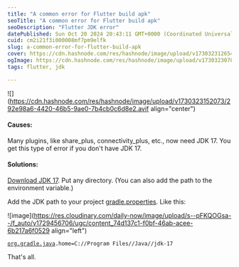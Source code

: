```yaml
---
title: "A common error for Flutter build apk"
seoTitle: "A common error for Flutter build apk"
seoDescription: "Flutter JDK error"
datePublished: Sun Oct 20 2024 20:43:11 GMT+0000 (Coordinated Universal Time)
cuid: cm2i21f3i000008mf7pm9elfk
slug: a-common-error-for-flutter-build-apk
cover: https://cdn.hashnode.com/res/hashnode/image/upload/v1730323126540/611b0396-e639-4e99-98c3-d6dc84ceac05.png
ogImage: https://cdn.hashnode.com/res/hashnode/image/upload/v1730323078253/68683c1f-a3ee-4a4f-a459-534eb5d90590.png
tags: flutter, jdk

---
```


![](https://cdn.hashnode.com/res/hashnode/image/upload/v1730323152073/292e98a6-4420-46b5-9ae0-7b4cb0c6d8e2.avif align="center")

#### Causes:

Many plugins, like share\_plus, connectivity\_plus, etc., now need JDK 17. You get this type of error if you don't have JDK 17.

#### Solutions:

[Download JDK 17](https://download.oracle.com/java/17/archive/jdk-17.0.12_windows-x64_bin.exe). Put any directory. (You can also add the path to the environment variable.)

Add the JDK path to your project [gradle.properties](http://gradle.properties). Like this:

![image](https://res.cloudinary.com/daily-now/image/upload/s--pFKQOGsa--/f_auto/v1729456706/ugc/content_74d137c1-f0bf-46ab-acee-6b217a6f0529 align="left")

[`org.gradle.java`](http://org.gradle.java)`.home=C://Program Files//Java//jdk-17`

That's all.